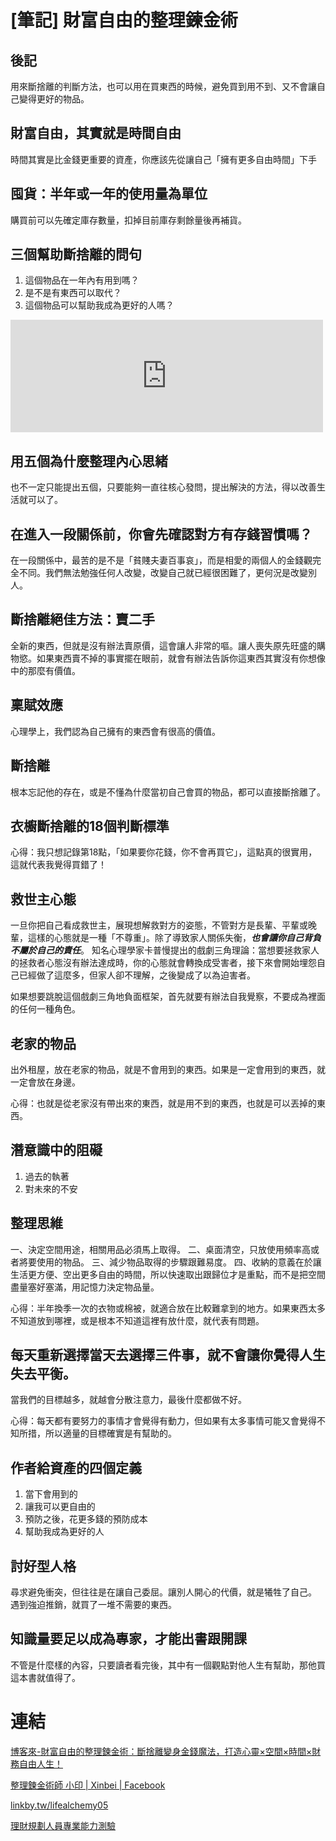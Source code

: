 # [筆記] 財富自由的整理鍊金術



## 後記
用來斷捨離的判斷方法，也可以用在買東西的時候，避免買到用不到、又不會讓自己變得更好的物品。
<!--more-->

## 財富自由，其實就是時間自由
時間其實是比金錢更重要的資產，你應該先從讓自己「擁有更多自由時間」下手

## 囤貨：半年或一年的使用量為單位
購買前可以先確定庫存數量，扣掉目前庫存剩餘量後再補貨。

## 三個幫助斷捨離的問句
1. 這個物品在一年內有用到嗎？
2. 是不是有東西可以取代？
3. 這個物品可以幫助我成為更好的人嗎？

<iframe src="https://open.firstory.me/embed/story/cldhfcqrp0lkm01tjc2gib6cx" height="180" width="500" frameborder="0" scrolling="no"></iframe>

## 用五個為什麼整理內心思緒
也不一定只能提出五個，只要能夠一直往核心發問，提出解決的方法，得以改善生活就可以了。

## 在進入一段關係前，你會先確認對方有存錢習慣嗎？
在一段關係中，最苦的是不是「貧賤夫妻百事哀」，而是相愛的兩個人的金錢觀完全不同。我們無法勉強任何人改變，改變自己就已經很困難了，更何況是改變別人。

## 斷捨離絕佳方法：賣二手
全新的東西，但就是沒有辦法賣原價，這會讓人非常的嘔。讓人喪失原先旺盛的購物慾。如果東西賣不掉的事實擺在眼前，就會有辦法告訴你這東西其實沒有你想像中的那麼有價值。

## 稟賦效應
心理學上，我們認為自己擁有的東西會有很高的價值。

## 斷捨離
根本忘記他的存在，或是不懂為什麼當初自己會買的物品，都可以直接斷捨離了。

## 衣櫥斷捨離的18個判斷標準
心得：我只想記錄第18點，「如果要你花錢，你不會再買它」，這點真的很實用，這就代表我覺得買錯了！

## 救世主心態
一旦你把自己看成救世主，展現想解救對方的姿態，不管對方是長輩、平輩或晚輩，這樣的心態就是一種「不尊重」。除了導致家人關係失衡，***也會讓你自己背負不屬於自己的責任***。
知名心理學家卡普慢提出的戲劇三角理論：當想要拯救家人的拯救者心態沒有辦法達成時，你的心態就會轉換成受害者，接下來會開始埋怨自己已經做了這麼多，但家人卻不理解，之後變成了以為迫害者。

如果想要跳脫這個戲劇三角地負面框架，首先就要有辦法自我覺察，不要成為裡面的任何一種角色。

## 老家的物品
出外租屋，放在老家的物品，就是不會用到的東西。如果是一定會用到的東西，就一定會放在身邊。

心得：也就是從老家沒有帶出來的東西，就是用不到的東西，也就是可以丟掉的東西。


## 潛意識中的阻礙
1. 過去的執著
2. 對未來的不安

## 整理思維
一、決定空間用途，相關用品必須馬上取得。
二、桌面清空，只放使用頻率高或者將要使用的物品。
三、減少物品取得的步驟跟難易度。
四、收納的意義在於讓生活更方便、空出更多自由的時間，所以快速取出跟歸位才是重點，而不是把空間盡量塞好塞滿，用記憶力決定物品量。

心得：半年換季一次的衣物或棉被，就適合放在比較難拿到的地方。如果東西太多不知道放到哪裡，或是根本不知道這裡有放什麼，就代表有問題。



## 每天重新選擇當天去選擇三件事，就不會讓你覺得人生失去平衡。
當我們的目標越多，就越會分散注意力，最後什麼都做不好。

心得：每天都有要努力的事情才會覺得有動力，但如果有太多事情可能又會覺得不知所措，所以適量的目標確實是有幫助的。


## 作者給資產的四個定義
1. 當下會用到的
2. 讓我可以更自由的
3. 預防之後，花更多錢的預防成本
4. 幫助我成為更好的人

## 討好型人格
尋求避免衝突，但往往是在讓自己委屈。讓別人開心的代價，就是犧牲了自己。
遇到強迫推銷，就買了一堆不需要的東西。

## 知識量要足以成為專家，才能出書跟開課
不管是什麼樣的內容，只要讀者看完後，其中有一個觀點對他人生有幫助，那他買這本書就值得了。

# 連結
[博客來-財富自由的整理鍊金術：斷捨離變身金錢魔法，打造心靈×空間×時間×財務自由人生！
](https://www.books.com.tw/products/0010919750)

[整理鍊金術師 小印 | Xinbei | Facebook](https://www.facebook.com/lifealchemy05)

[linkby.tw/lifealchemy05](linkby.tw/lifealchemy05)

[理財規劃人員專業能力測驗](https://lh4.googleusercontent.com/5IZ1dlykT4eDYwaUzU1Uv3niV1IfaLFpA4XVgYPMZHRvA3kCiHwhfriMxfoh4SspSV9l_UuGfB8oJEkAGbOBKQ_gG_t2Bz1aYI3t2j-nqXAvCZowHaDWoH1XNft9SPkXKQ=w1548)
